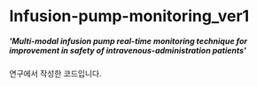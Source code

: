 # Infusion-pump-monitoring_ver1

##### 'Multi-modal infusion pump real-time monitoring technique for improvement in safety of intravenous-administration patients' 
연구에서 작성한 코드입니다.
